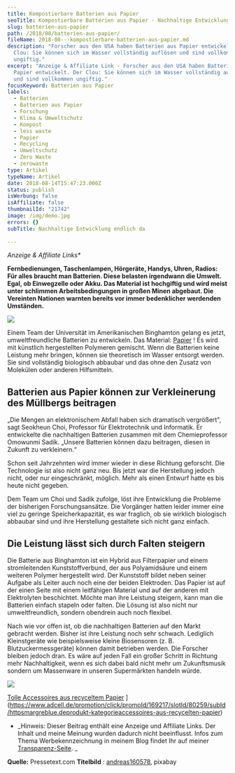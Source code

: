 ```yaml
---
title: Kompostierbare Batterien aus Papier
seoTitle: Kompostierbare Batterien aus Papier - Nachhaltige Entwicklung
slug: batterien-aus-papier
path: /2018/08/batterien-aus-papier/
fileName: 2018-08---kompostierbare-batterien-aus-papier.md
description: "Forscher aus den USA haben Batterien aus Papier entwickelt. Der
  Clou: Sie können sich im Wasser vollständig auflösen und sind vollkommen
  ungiftig."
excerpt: "Anzeige & Affiliate Link - Forscher aus den USA haben Batterien aus
  Papier entwickelt. Der Clou: Sie können sich im Wasser vollständig auflösen
  und sind vollkommen ungiftig."
focusKeyword: Batterien aus Papier
labels:
  - Batterien
  - Batterien aus Papier
  - Forschung
  - Klima & Umweltschutz
  - Kompost
  - less waste
  - Papier
  - Recycling
  - Umweltschutz
  - Zero Waste
  - zerowaste
type: Artikel
typeName: Artikel
date: 2018-08-14T15:47:23.000Z
status: publish
isWerbung: false
isAffiliate: false
thumbnailId: "21742"
image: /img/demo.jpg
errors: {}
subTitle: Nachhaltige Entwicklung endlich da
  
---
```


_Anzeige &amp; Affiliate Links\*_

**Fernbedienungen, Taschenlampen, Hörgeräte, Handys, Uhren, Radios: Für alles
braucht man Batterien. Diese belasten irgendwann die Umwelt. Egal, ob
Einwegzelle oder Akku. Das Material ist hochgiftig und wird meist unter
schlimmen Arbeitsbedingungen in großen Minen abgebaut. Die Vereinten Nationen
warnten bereits vor immer bedenklicher werdenden Umständen.**

![](https://www.adcell.de/promotion/view/promoId/169185/slotId/80259)

Einem Team der Universität im Amerikanischen Binghamton gelang es jetzt,
umweltfreundliche Batterien zu entwickeln. Das Material:
[Papier](https://www.adcell.de/promotion/click/promoId/169185/slotId/80259?param0=https%3A%2F%2Fmargreblue.de%2Fprodukt-kategorie%2Faccessoires-aus-recycelten-papier%2F)
! Es wird mit künstlich hergestellten Polymeren gemischt. Wenn die Batterien
keine Leistung mehr bringen, können sie theoretisch im Wasser entsorgt werden.
Sie sind vollständig biologisch abbaubar und das ohne den Zusatz von Molekülen
oder anderen Hilfsmitteln.

## Batterien aus Papier können zur Verkleinerung des Müllbergs beitragen

„Die Mengen an elektronischem Abfall haben sich dramatisch vergrößert", sagt
Seokheun Choi, Professor für Elektrotechnik und Informatik. Er entwickelte die
nachhaltigen Batterien zusammen mit dem Chemieprofessor Omowunmi Sadik. „Unsere
Batterien können dazu beitragen, diesen in Zukunft zu verkleinern.“

Schon seit Jahrzehnten wird immer wieder in diese Richtung geforscht. Die
Technologie ist also nicht ganz neu. Bis jetzt war die Herstellung jedoch nicht,
oder nur eingeschränkt, möglich. Mehr als einen Entwurf hatte es bis heute nicht
gegeben.

Dem Team um Choi und Sadik zufolge, löst ihre Entwicklung die Probleme der
bisherigen Forschungsansätze. Die Vorgänger hatten leider immer eine viel zu
geringe Speicherkapazität, es war fraglich, ob sie wirklich biologisch abbaubar
sind und ihre Herstellung gestaltete sich nicht ganz einfach.

## Die Leistung lässt sich durch Falten steigern

Die Batterie aus Binghamton ist ein Hybrid aus Filterpapier und einem
stromleitenden Kunststoffverbund, der aus Polyamidsäure und einem weiteren
Polymer hergestellt wird. Der Kunststoff bildet neben seiner Aufgabe als Leiter
auch noch eine der beiden Elektroden. Das Papier ist auf der einen Seite mit
einem leitfähigen Material und auf der anderen mit Elektrolyten beschichtet.
Möchte man ihre Leistung steigern, kann man die Batterien einfach stapeln oder
falten. Die Lösung ist also nicht nur umweltfreundlich, sondern obendrein auch
noch flexibel.

Nach wie vor offen ist, ob die nachhaltigen Batterien auf den Markt gebracht
werden. Bisher ist ihre Leistung noch sehr schwach. Lediglich Kleinstgeräte wie
beispielsweise kleine Biosensoren (z. B. Blutzuckermessgeräte) können damit
betrieben werden. Die Forscher bleiben jedoch dran. Es wäre auf jeden Fall ein
großer Schritt in Richtung mehr Nachhaltigkeit, wenn es sich dabei bald nicht
mehr um Zukunftsmusik sondern um Massenware in unseren Supermärkten handeln
würde.

![](https://www.adcell.de/promotion/view/promoId/169185/slotId/80259)

[Tolle Accessoires aus recyceltem Papier](https://www.adcell.de/promotion/click/promoId/169185/slotId/80259?param0=https%3A%2F%2Fmargreblue.de%2Fprodukt-kategorie%2Faccessoires-aus-recycelten-papier%2F)
](https://www.adcell.de/promotion/click/promoId/169217/slotId/80259/subId/httpsmargreblue.deprodukt-kategorieaccessoires-aus-recycelten-papier)

- _Hinweis: Dieser Beitrag enthält eine Anzeige und Affiliate Links. Der Inhalt
  und meine Meinung wurden dadurch nicht beeinflusst. Infos zum Thema
  Werbekennzeichnung in meinem Blog findet Ihr auf meiner
  [Transparenz-Seite](/werbung/). _

**Quelle:** Pressetext.com **Titelbild** :
[andreas160578](https://pixabay.com/de/users/andreas160578-2383079/), pixabay

  
